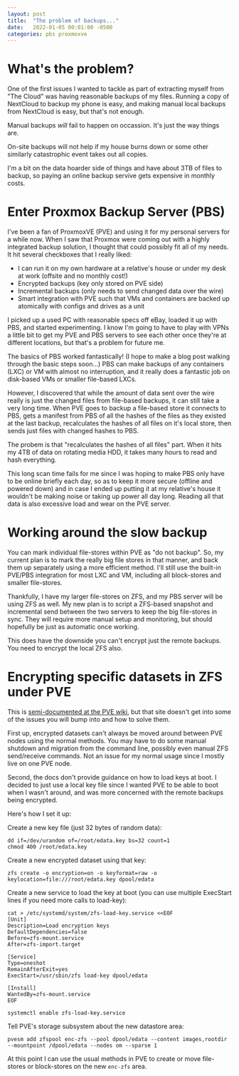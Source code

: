 ```yaml
---
layout: post
title:  "The problem of backups..."
date:   2022-01-05 00:01:00 -0500
categories: pbs proxmoxve
---
```

# What's the problem?

One of the first issues I wanted to tackle as part of extracting myself from "The Cloud" was having reasonable backups of my files. Running a copy of NextCloud to backup my phone is easy, and making manual local backups from NextCloud is easy, but that's not enough.

Manual backups *will* fail to happen on occassion. It's just the way things are.

On-site backups will not help if my house burns down or some other similarly catastrophic event takes out all copies.

I'm a bit on the data hoarder side of things and have about 3TB of files to backup, so paying an online backup servive gets expensive in monthly costs.

# Enter Proxmox Backup Server (PBS)

I've been a fan of ProxmoxVE (PVE) and using it for my personal servers for a while now. When I saw that Proxmox were coming out with a highly integrated backup solution, I thought that could possibly fit all of my needs. It hit several checkboxes that I really liked:

- I can run it on my own hardware at a relative's house or under my desk at work (offsite and no monthly cost!)
- Encrypted backups (key only stored on PVE side)
- Incremental backups (only needs to send changed data over the wire)
- Smart integration with PVE such that VMs and containers are backed up atomically with configs and drives as a unit

I picked up a used PC with reasonable specs off eBay, loaded it up with PBS, and started experimenting. I know I'm going to have to play with VPNs a little bit to get my PVE and PBS servers to see each other once they're at different locations, but that's a problem for future me.

The basics of PBS worked fantastically! (I hope to make a blog post walking through the basic steps soon...) PBS can make backups of any containers (LXC) or VM with almost no interruption, and it really does a fantastic job on disk-based VMs or smaller file-based LXCs.

However, I discovered that while the amount of data sent over the wire really is just the changed files from file-based backups, it can still take a very long time. When PVE goes to backup a file-based store it connects to PBS, gets a manifest from PBS of all the hashes of the files as they existed at the last backup, recalculates the hashes of all files on it's local store, then sends just files with changed hashes to PBS.

The probem is that "recalculates the hashes of all files" part. When it hits my 4TB of data on rotating media HDD, it takes many hours to read and hash everything.

This long scan time fails for me since I was hoping to make PBS only have to be online briefly each day, so as to keep it more secure (offline and powered down) and in case I ended up putting it at my relative's house it wouldn't be making noise or taking up power all day long. Reading all that data is also excessive load and wear on the PVE server.

# Working around the slow backup

You can mark individual file-stores within PVE as "do not backup". So, my current plan is to mark the really big file stores in that manner, and back them up separately using a more efficient method. I'll still use the built-in PVE/PBS integration for most LXC and VM, including all block-stores and smaller file-stores.

Thankfully, I have my larger file-stores on ZFS, and my PBS server will be using ZFS as well. My new plan is to script a ZFS-based snapshot and incremental send between the two servers to keep the big file-stores in sync. They will require more manual setup and monitoring, but should hopefully be just as automatic once working.

This does have the downside you can't encrypt just the remote backups. You need to encrypt the local ZFS also.

# Encrypting specific datasets in ZFS under PVE

This is [semi-documented at the PVE wiki](https://pve.proxmox.com/wiki/ZFS_on_Linux#zfs_encryption), but that site doesn't get into some of the issues you will bump into and how to solve them.

First up, encrypted datasets can't always be moved around between PVE nodes using the normal methods. You may have to do some manual shutdown and migration from the command line, possibly even manual ZFS send/receive commands. Not an issue for my normal usage since I mostly live on one PVE node.

Second, the docs don't provide guidance on how to load keys at boot. I decided to just use a local key file since I wanted PVE to be able to boot when I wasn't around, and was more concerned with the remote backups being encrypted.

Here's how I set it up:

Create a new key file (just 32 bytes of random data):

```
dd if=/dev/urandom of=/root/edata.key bs=32 count=1
chmod 400 /root/edata.key
```

Create a new encrypted dataset using that key:

```
zfs create -o encryption=on -o keyformat=raw -o keylocation=file:///root/edata.key dpool/edata
```

Create a new service to load the key at boot (you can use multiple ExecStart lines if you need more calls to load-key):

```
cat > /etc/systemd/system/zfs-load-key.service <<EOF
[Unit]
Description=Load encryption keys
DefaultDependencies=false
Before=zfs-mount.service
After=zfs-import.target

[Service]
Type=oneshot
RemainAfterExit=yes
ExecStart=/usr/sbin/zfs load-key dpool/edata

[Install]
WantedBy=zfs-mount.service
EOF

systemctl enable zfs-load-key.service
```

Tell PVE's storage subsystem about the new datastore area:

```
pvesm add zfspool enc-zfs --pool dpool/edata --content images,rootdir --mountpoint /dpool/edata --nodes om --sparse 1
```

At this point I can use the usual methods in PVE to create or move file-stores or block-stores on the new `enc-zfs` area.

